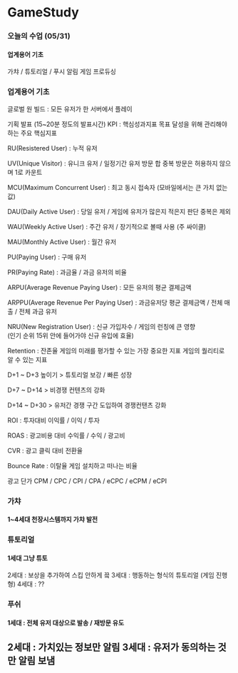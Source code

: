 # GameStudy

### 오늘의 수업 (05/31)

#### 업계용어 기초 
가챠 / 튜토리얼 / 푸시 알림
게임 프로듀싱
   
   
### 업계용어 기초

글로벌 원 빌드 : 모든 유저가 한 서버에서 플레이

기획 발표 (15~20분 정도의 발표시간)
KPI : 핵심성과지표
목표 달성을 위해 관리해야 하는 주요 핵심지표

RU(Resistered User) : 누적 유저 

UV(Unique Visitor) : 유니크 유저   / 일정기간 유저 방문 합  중복 방문은 허용하지 않으며 1로 카운트

MCU(Maximum Concurrent User) : 최고 동시 접속자  (모바일에서는 큰 가치 없는 값)

DAU(Daily Active User) : 당일 유저 / 게임에 유저가 많은지 적은지 판단  중복은 제외

WAU(Weekly Active User) : 주간 유저 / 장기적으로 볼때 사용 (주 싸이클)

MAU(Monthly Active User) : 월간 유저

PU(Paying User) : 구매 유저

PR(Paying Rate) : 과금율 / 과금 유저의 비율

ARPU(Average Revenue Paying User) : 모든 유저의 평균 결제금액

ARPPU(Average Revenue Per Paying User) : 과금유저당 평균 결제금액   /  전체 매출 / 전체 과금 유저

NRU(New Registration User) : 신규 가입자수 / 게임의 런칭에 큰 영향   
(인기 순위 15위 안에 들어가야  신규 유입에 효율)

Retention : 잔존율
   게임의 미래를 평가할 수 있는 가장 중요한 지표
   게임의 퀄리티로 알 수 있는 지표

D+1 ~ D+3 높이기 > 튜토리얼 보강 / 빠른 성장

D+7 ~ D+14 > 비경쟁 컨텐츠의 강화

D+14 ~ D+30 > 유저간 경쟁 구간 도입하여 경쟁컨탠츠 강화


ROI : 투자대비 이익률 /    이익 / 투자

ROAS : 광고비용 대비 수익률   /     수익 / 광고비

CVR : 광고 클릭 대비 전환율

Bounce Rate : 이탈율   게임 설치하고  떠나는 비율

광고 단가
CPM / CPC / CPI / CPA / eCPC / eCPM / eCPI



### 가챠
#### 1~4세대  천장시스템까지 가챠 발전

### 튜토리얼
#### 1세대  그냥 튜토
2세대 : 보상을 추가하여  스킵 안하게 끜
3세대 : 행동하는 형식의 튜토리얼 (게임 진행형)
4세대 : ??


### 푸쉬
#### 1세대 : 전체 유저 대상으로 발송 / 재방문 유도
2세대 : 가치있는 정보만 알림
3세대 : 유저가 동의하는 것만 알림 보냄
-
